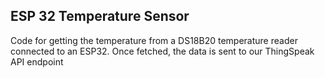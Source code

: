 ## ESP 32 Temperature Sensor

Code for getting the temperature from a DS18B20 temperature reader connected
to an ESP32. Once fetched, the data is sent to our ThingSpeak API endpoint